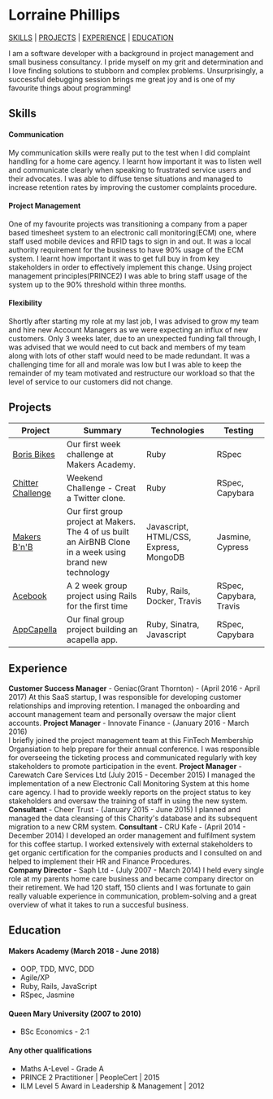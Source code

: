 # Lorraine Phillips
[SKILLS](#skills) | [PROJECTS](#projects) | [EXPERIENCE](#experience) | [EDUCATION](#education)

I am a software developer with a background in project management and small business consultancy. I pride myself on my grit and determination and I love finding solutions to stubborn and complex problems. Unsurprisingly, a successful debugging session brings me great joy and is one of my favourite things about programming! 

## Skills

#### Communication

My communication skills were really put to the test when I did complaint handling for a home care agency. I learnt how important it was to listen well and communicate clearly when speaking to frustrated service users and their advocates. I was able to diffuse tense situations and managed to increase retention rates by improving the customer complaints procedure.

#### Project Management

One of my favourite projects was transitioning a company from a paper based timesheet system to an electronic call monitoring(ECM) one, where staff used mobile devices and RFID tags to sign in and out. It was a local authority requirement for the business to have 90% usage of the ECM system. I learnt how important it was to get full buy in from key stakeholders in order to effectively implement this change. Using project management principles(PRINCE2) I was able to bring staff usage of the system up to the 90% threshold within three months. 

#### Flexibility

Shortly after starting my role at my last job, I was advised to grow my team and hire new Account Managers as we were expecting an influx of new customers. Only 3 weeks later, due to an unexpected funding fall through, I was advised that we would need to cut back and members of my team along with lots of other staff would need to be made redundant. It was a challenging time for all and morale was low but I was able to keep the remainder of my team motivated and restructure our workload so that the level of service to our customers did not change.

## Projects

| Project       | Summary       | Technologies  | Testing |
| ------------- |---------------| --------------|---------|
|[Boris Bikes](https://github.com/ljcphillips/boris_bikes) | Our first week challenge at Makers Academy. |Ruby | RSpec |
|[Chitter Challenge](https://github.com/ljcphillips/chitter-challenge)|Weekend Challenge - Creat a Twitter clone. |Ruby | RSpec, Capybara |
|[Makers B'n'B](https://github.com/zerga9/makersbnb)| Our first group project at Makers. The 4 of us built an AirBNB Clone in a week using brand new technology| Javascript, HTML/CSS, Express, MongoDB| Jasmine, Cypress |
|[Acebook](https://github.com/blarvin/TEAM-MALN-ACEBOOK)| A 2 week group project using Rails for the first time| Ruby, Rails, Docker, Travis | RSpec, Capybara, Travis |
|[AppCapella](https://github.com/ljcphillips/appcapella)| Our final group project building an acapella app.| Ruby, Sinatra, Javascript | RSpec, Capybara |

## Experience
**Customer Success Manager** - Geniac(Grant Thornton) - (April 2016 - April 2017)
At this SaaS startup, I was responsible for developing customer relationships and improving retention. I managed the onboarding and account management team and personally oversaw the major client accounts. 
**Project Manager** - Innovate Finance - (January 2016 - March 2016)   
I briefly joined the project management team at this FinTech Membership Organsiation to help prepare for their annual conference. I was responsible for overseeing the ticketing process and communicated regularly with key stakeholders to promote participation in the event.
**Project Manager** - Carewatch Care Services Ltd (July 2015 - December 2015) 
I managed the implementation of a new Electronic Call Monitoring System at this home care agency. I had to provide weekly reports on the project status to key stakeholders and oversaw the training of staff in using the new system.
**Consultant** - Cheer Trust - (January 2015 - June 2015)
I planned and managed the data cleansing of this Charity's database and its subsequent migration to a new CRM system. 
**Consultant** - CRU Kafe - (April 2014 - December 2014)
I developed an order management and fulfilment system for this coffee startup. I worked extensively with external stakeholders to get organic certification for the companies products and I consulted on and helped to implement their HR and Finance Procedures.  
**Company Director** - Saph Ltd - (July 2007 - March 2014)
I held every single role at my parents home care business and became company director on their retirement. We had 120 staff, 150 clients and I was fortunate to gain really valuable experience in communication, problem-solving and a great overview of what it takes to run a succesful business.

## Education

#### Makers Academy (March 2018 - June 2018)

- OOP, TDD, MVC, DDD
- Agile/XP
- Ruby, Rails, JavaScript
- RSpec, Jasmine

#### Queen Mary University (2007 to 2010)

- BSc Economics - 2:1

#### Any other qualifications

- Maths A-Level - Grade A
- PRINCE 2 Practitioner | PeopleCert | 2015
- ILM Level 5 Award in Leadership & Management | 2012



